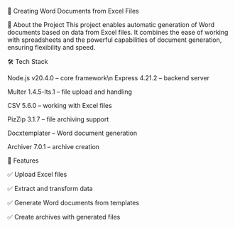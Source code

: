 📄 Creating Word Documents from Excel Files

🚀 About the Project
This project enables automatic generation of Word documents based on data from Excel files. It combines the ease of working with spreadsheets and the powerful capabilities of document generation, ensuring flexibility and speed.

🛠️ Tech Stack

Node.js v20.4.0 – core framework\n
Express 4.21.2 – backend server

Multer 1.4.5-lts.1 – file upload and handling

CSV 5.6.0 – working with Excel files

PizZip 3.1.7 – file archiving support

Docxtemplater – Word document generation

Archiver 7.0.1 – archive creation



📌 Features

✅ Upload Excel files

✅ Extract and transform data

✅ Generate Word documents from templates

✅ Create archives with generated files

